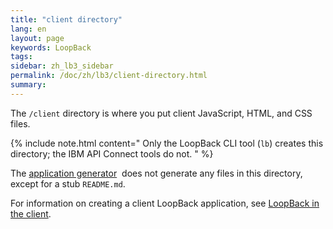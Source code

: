 ```yaml
---
title: "client directory"
lang: en
layout: page
keywords: LoopBack
tags:
sidebar: zh_lb3_sidebar
permalink: /doc/zh/lb3/client-directory.html
summary:
---
```


The `/client` directory is where you put client JavaScript, HTML, and CSS files.

{% include note.html content="
Only the LoopBack CLI tool (`lb`) creates this directory; the IBM API Connect tools do not.
" %}

The [application generator](Application-generator.html) 
does not generate any files in this directory, except for a stub `README.md`. 

For information on creating a client LoopBack application, see [LoopBack in the client](LoopBack-in-the-client.html).

